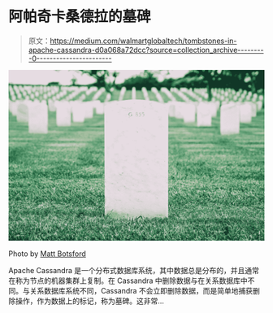 # 阿帕奇卡桑德拉的墓碑

> 原文：<https://medium.com/walmartglobaltech/tombstones-in-apache-cassandra-d0a068a72dcc?source=collection_archive---------0----------------------->

![](img/83f0c978b478dccf8aad592718001281.png)

Photo by [Matt Botsford](https://unsplash.com/@mattbotsford?utm_source=medium&utm_medium=referral)

Apache Cassandra 是一个分布式数据库系统，其中数据总是分布的，并且通常在称为节点的机器集群上复制。在 Cassandra 中删除数据与在关系数据库中不同。与关系数据库系统不同，Cassandra 不会立即删除数据，而是简单地捕获删除操作，作为数据上的标记，称为墓碑。这非常…
